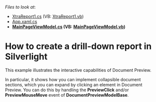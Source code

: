 <!-- default file list -->
*Files to look at*:

* [XtraReport1.cs](./CS/PreviewClickSample.Web/XtraReport1.cs) (VB: [XtraReport1.vb](./VB/PreviewClickSample.Web/XtraReport1.vb))
* [App.xaml.cs](./CS/PreviewClickSample/App.xaml.cs)
* **[MainPageViewModel.cs](./CS/PreviewClickSample/MainPageViewModel.cs) (VB: [MainPageViewModel.vb](./VB/PreviewClickSample/MainPageViewModel.vb))**
<!-- default file list end -->
# How to create a drill-down report in Silverlight


<p>This example illustrates the interactive capabilities of Document Preview.</p><p>In particular, it shows how you can implement collapsible document sections, which you can expand by clicking an element in Document Preview. You can do this by handling the <strong>PreviewClick</strong> and/or <strong>PreviewMouseMove</strong> event of <strong>DocumentPreviewModelBase</strong>.</p>

<br/>


